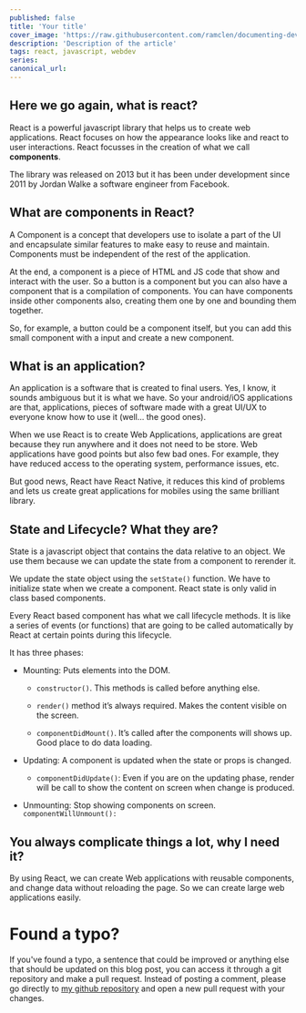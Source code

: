 ```yaml
---
published: false
title: 'Your title'
cover_image: 'https://raw.githubusercontent.com/ramclen/documenting-dev/master/blog-posts/understanding-react/assets/react-logo.jpeg'
description: 'Description of the article'
tags: react, javascript, webdev
series:
canonical_url:
---
```


## Here we go again, what is react?

React is a powerful javascript library that helps us to create web applications. React focuses on how the appearance looks like and react to user interactions. React focusses in the creation of what we call **components**.

The library was released on 2013 but it has been under development since 2011 by Jordan Walke a software engineer from Facebook.

## What are components in React?

A Component is a concept that developers use to isolate a part of the UI and encapsulate similar features to make easy to reuse and maintain. Components must be independent of the rest of the application.

At the end, a component is a piece of HTML and JS code that show and interact with the user. So a button is a component but you can also have a component that is a compilation of components. You can have components inside other components also, creating them one by one and bounding them together.

So, for example, a button could be a component itself, but you can add this small component with a input and create a new component.

## What is an application?

An application is a software that is created to final users. Yes, I know, it sounds ambiguous but it is what we have. So your android/iOS applications are that, applications, pieces of software made with a great UI/UX to everyone know how to use it (well... the good ones).

When we use React is to create Web Applications, applications are great because they run anywhere and it does not need to be store. Web applications have good points but also few bad ones. For example, they have reduced access to the operating system, performance issues, etc.

But good news, React have React Native, it reduces this kind of problems and lets us create great applications for mobiles using the same brilliant library.

## State and Lifecycle? What they are?

State is a javascript object that contains the data relative to an object. We use them because we can update the state from a component to rerender it.

We update the state object using the `setState()` function. We have to initialize state when we create a component. React state is only valid in class based components.

Every React based component has what we call lifecycle methods. It is like a series of events (or functions) that are going to be called automatically by React at certain points during this lifecycle.

It has three phases:

- Mounting: Puts elements into the DOM.

  - `constructor()`. This methods is called before anything else.

  - `render()` method it’s always required. Makes the content visible on the screen.

  - `componentDidMount()`. It’s called after the components will shows up. Good place to do data loading.

- Updating: A component is updated when the state or props is changed.

  - `componentDidUpdate()`: Even if you are on the updating phase, render will be call to show the content on screen when change is produced.

- Unmounting: Stop showing components on screen.
  `componentWillUnmount():`

## You always complicate things a lot, why I need it?

By using React, we can create Web applications with reusable components, and change data without reloading the page. So we can create large web applications easily.

# Found a typo?

If you've found a typo, a sentence that could be improved or anything else that should be updated on this blog post, you can access it through a git repository and make a pull request. Instead of posting a comment, please go directly to [my github repository](https://github.com/ramclen/documenting-dev) and open a new pull request with your changes.
